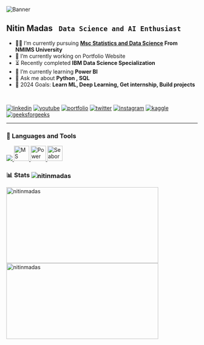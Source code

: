 ![Banner](https://media.licdn.com/dms/image/D4D16AQH9PgurvxGy6A/profile-displaybackgroundimage-shrink_350_1400/0/1703090792985?e=1708560000&v=beta&t=cA5jjHBi9uDmHxy8uKQPztR18FSuI4dhJ2WDy2j8A68)

## Nitin Madas **` Data Science and AI Enthusiast`**
<!-- <img align="right" src="https://user-images.githubusercontent.com/65187002/144930161-2f783401-8d27-4fdf-a2f7-cc0ba32f1f1f.gif" width="21%" style="transform: rotate(180deg);"> -->

- 👨‍🏭 I’m currently pursuing **[Msc Statistics and Data Science](https://mathematics.nmims.edu/academics/programs/msc/statistics/) From NMIMS University** <br>
- 🔭 I’m currently working on Portfolio Website
- ⏳  Recently completed **IBM Data Science Specialization**
- 🌱 I’m currently learning **Power BI**
- 💬 Ask me about **Python , SQL**
- 🥅 2024 Goals: **Learn ML, Deep Learning, Get internship, Build projects** <br>

<br>


[![linkedin](https://img.shields.io/badge/linkedin-0A66C2?style=for-the-badge&logo=linkedin&logoColor=white)](https://www.linkedin.com/in/nitinmadas/)
[![youtube](https://img.shields.io/badge/youtube-FF0000?style=for-the-badge&logo=youtube&logoColor=white)](https://youtube.com/c/crazycoders)
[![portfolio](https://img.shields.io/badge/my_portfolio-383838?style=for-the-badge&logo=ko-fi&logoColor=white)](https://nitinmadas.github.io/)
[![twitter](https://img.shields.io/badge/twitter-1DA1F2?style=for-the-badge&logo=twitter&logoColor=white)](https://twitter.com/nitinmadas24)
[![instagram](https://img.shields.io/badge/instagram-ec0075?style=for-the-badge&logo=instagram&logoColor=white)](https://instagram.com/nitinmadas24)
[![kaggle](https://img.shields.io/badge/kaggle-20BEFF?style=for-the-badge)](https://kaggle.com/nitinmadas)
[![geeksforgeeks](https://img.shields.io/badge/geeksforgeeks-2F8D46?style=for-the-badge)](https://auth.geeksforgeeks.org/user/nitinmadas/)

<!-- https://img.shields.io/badge/kaggle-20BEFF?style=for-the-badge
 https://img.shields.io/badge/geeksforgeeks-2F8D46?style=for-the-badge 
<a href="https://kaggle.com/nitinmadas" target="_blank">[<img src="https://raw.githubusercontent.com/nitinmadas/nitinmadas/main/kaggle_badge.png"  width=100px height=28px alt="kaggle" />](https://kaggle.com/nitinmadas)<a>
[<img src="https://raw.githubusercontent.com/nitinmadas/nitinmadas/main/gfg_badge.png" width=155px height=28px alt="geeksforgeeks"/>](https://auth.geeksforgeeks.org/user/nitinmadas/)
-->

<!--[![geeksforgeeks](https://img.shields.io/badge/geeksforgeeks-2a9d47?style=for-the-badge)](https://auth.geeksforgeeks.org/user/nitinmadas/) -->

---



### 🧰 Languages and Tools
<p align="center">
 
</p>

<p align="left">

 <a href="https://skillicons.dev">
    <img src="https://skillicons.dev/icons?i=py,r,postgres,mysql,sklearn,git,flask,django" />
  </a>
<a href="https://www.python.org/" target="_blank" rel="noreferrer"> 
 <img src="https://img.icons8.com/color/48/000000/microsoft-excel-2019--v1.png" alt="MS Excel" title="MS Excel" width="40" height="40"/>
</a>
<a href="https://www.python.org/" target="_blank" rel="noreferrer"> 
 <img src="https://img.icons8.com/color/48/000000/power-bi.png" alt="Power BI" title="Power BI" width="40" height="40"/>
</a>
 <a href="https://www.python.org/" target="_blank" rel="noreferrer"> 
 <img src="https://seaborn.pydata.org/_images/logo-mark-lightbg.svg" alt="Seaborn" title="Seaborn" width="40" height="40"/>
 </a>
 
 <!--<a href="https://www.python.org/" target="_blank" rel="noreferrer"> 
 <img src="https://raw.githubusercontent.com/danielcranney/readme-generator/main/public/icons/skills/python-colored.svg" alt="Python" title="Python" width="40" height="40"/>
 </a>

  <a href="https://www.python.org/" target="_blank" rel="noreferrer"> 
 <img src="https://raw.githubusercontent.com/danielcranney/readme-generator/main/public/icons/skills/rlang-colored.svg" alt="Rlang" title="R Language" width="40" height="40"/>
 </a>
  <a href="https://www.python.org/" target="_blank" rel="noreferrer"> 
 <img src="https://raw.githubusercontent.com/devicons/devicon/master/icons/postgresql/postgresql-original-wordmark.svg" alt="Postgresql" title="Postgresql" width="40" height="40"/>
 </a>
  <a href="https://www.python.org/" target="_blank" rel="noreferrer"> 
 <img src="https://raw.githubusercontent.com/devicons/devicon/master/icons/mysql/mysql-original-wordmark.svg" alt="MYSql" title="MYSql" width="40" height="40"/>
 </a> 
 
 <a href="https://www.python.org/" target="_blank" rel="noreferrer"> 
 <img src="https://raw.githubusercontent.com/devicons/devicon/master/icons/mysql/mysql-original-wordmark.svg" alt="Pandas" title="Pandas" width="40" height="40"/>
 </a>

  <a href="https://www.python.org/" target="_blank" rel="noreferrer"> 
 <img src="https://cdn.worldvectorlogo.com/logos/django.svg" alt="Django" title="Django" width="40" height="40"/>
 </a>
  <a href="https://www.python.org/" target="_blank" rel="noreferrer"> 
 <img src="https://www.vectorlogo.zone/logos/git-scm/git-scm-icon.svg" alt="Git" title="Git" width="40" height="40"/>
 </a>
  <a href="https://www.python.org/" target="_blank" rel="noreferrer"> 
 <img src="https://www.vectorlogo.zone/logos/pocoo_flask/pocoo_flask-icon.svg" alt="Flask" title="Flask" width="40" height="40"/>
 </a>
  <a href="https://www.python.org/" target="_blank" rel="noreferrer"> 
 <img src="https://upload.wikimedia.org/wikipedia/commons/0/05/Scikit_learn_logo_small.svg" alt="Scikit Learn" title="Scikit Learn" width="40" height="40"/>
 </a>-->
</p>
 
 ### 
<h3 align="left">📊 Stats <img align="center" src="https://komarev.com/ghpvc/?username=nitinmadas&label=Profile%20views&color=0e75b6&style=flat" alt="nitinmadas" /> </h3>


<!-- <img align="left" src="https://github-readme-stats.vercel.app/api/top-langs?username=nitinmadas&show_icons=true&locale=en&layout=compact&theme=gruvbox" alt="nitinmadas" height="195px" /> -->

<img align="left" src="https://github-readme-stats.vercel.app/api?username=nitinmadas&show_icons=true&theme=gruvbox" height="200px" width="400px" alt="nitinmadas" />
<img align="left" src="https://streak-stats.demolab.com/?user=nitinmadas&theme=gruvbox&border_radius=4.5" height="200px" width="400px" alt="nitinmadas" />





